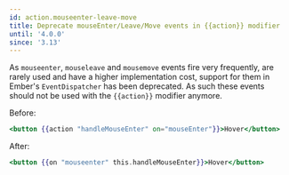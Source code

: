 ```yaml
---
id: action.mouseenter-leave-move
title: Deprecate mouseEnter/Leave/Move events in {{action}} modifier
until: '4.0.0'
since: '3.13'
---
```


As `mouseenter`, `mouseleave` and `mousemove` events fire very frequently, are rarely used and have a higher
implementation cost, support for them in Ember's `EventDispatcher` has been deprecated. As such these events should
not be used with the `{{action}}` modifier anymore.

Before:

```hbs
<button {{action "handleMouseEnter" on="mouseEnter"}}>Hover</button>
```

After:

```hbs
<button {{on "mouseenter" this.handleMouseEnter}}>Hover</button>
```

